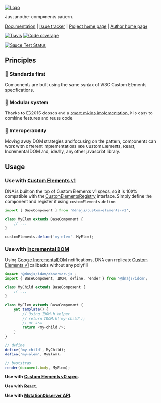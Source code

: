 [![Logo](https://cdn.rawgit.com/Chialab/dna/master/logo.svg)](http://dna.chialab.io)

Just another components pattern.

[Documentation](http://dna.chialab.io/docs) | [Issue tracker](https://github.com/Chialab/dna/issues) | [Project home page](http://dna.chialab.io) | [Author home page](http://www.chialab.com)

[![Travis](https://img.shields.io/travis/Chialab/dna.svg?maxAge=2592000)](https://travis-ci.org/Chialab/dna)
[![Code coverage](https://codecov.io/gh/Chialab/dna/graph/badge.svg)](https://codecov.io/gh/Chialab/dna)

[![Sauce Test Status](https://saucelabs.com/browser-matrix/chialab-sl-012.svg)](https://saucelabs.com/u/chialab-sl-012)

## Principles

### 🚀 Standards first
Components are built using the same syntax of W3C Custom Elements specifications.

### 🍔 Modular system
Thanks to ES2015 classes and a [smart mixins implementation](https://github.com/justinfagnani/mixwith.js), it is easy to combine features and reuse code.

### 🍻 Interoperability
Moving away DOM strategies and focusing on the pattern, components can work with different implementations like Custom Elements, React, Incremental DOM and, ideally, any other javascript library.

## Usage

### Use with [Custom Elements v1](./packages/dna-custom-elements-v1/)

DNA is built on the top of [Custom Elements v1](https://www.w3.org/TR/custom-elements/) specs, so it is 100% compatible with the [CustomElementsRegistry](https://www.w3.org/TR/custom-elements/#custom-elements-api) interface. Simply define the component and register it using `customElements.define`:
```js
import { BaseComponent } from '@dnajs/custom-elements-v1';

class MyElem extends BaseComponent {
    // ...
}

customElements.define('my-elem', MyElem);
```

### Use with [Incremental DOM](./packages/dna-idom/)

Using [Google IncrementalDOM](https://github.com/google/incremental-dom) notifications, DNA can replicate [Custom Elements v1](https://www.w3.org/TR/custom-elements/) callbacks without any polyfill:

```js
import '@dnajs/idom/observer.js';
import { BaseComponent, IDOM, define, render } from '@dnajs/idom';

class MyChild extends BaseComponent {
    // ...
}

class MyElem extends BaseComponent {
    get template() {
        // Using IDOM.h helper
        // return IDOM.h('my-child');
        // or JSX
        return <my-child />;
    }
}

// define
define('my-child', MyChild);
define('my-elem', MyElem);

// bootstrap
render(document.body, MyElem);
```

**Use with [Custom Elements v0 spec](./packages/dna-custom-elements-v0/).**

**Use with [React](./packages/dna-react/).**

**Use with [MutationObserver API](./packages/dna-mutation/).**
